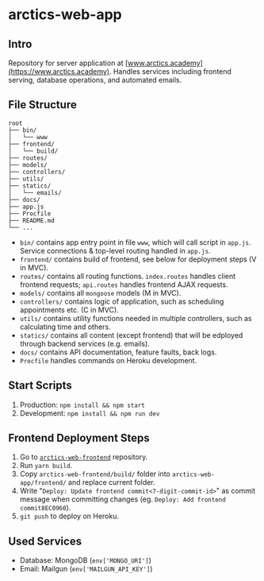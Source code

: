 # arctics-web-app

## Intro
Repository for server application at [www.arctics.academy](https://www.arctics.academy). Handles services including frontend serving, database operations, and automated emails.

## File Structure
```
root
├── bin/
│   └── www
├── frontend/
│   └── build/
├── routes/
├── models/
├── controllers/
├── utils/
├── statics/
│   └── emails/
├── docs/
├── app.js
├── Procfile
├── README.md
└── ...
```
* `bin/` contains app entry point in file `www`, which will call script in `app.js`. Service connections & top-level routing handled in `app.js`.
* `frontend/` contains build of frontend, see below for deployment steps (V in MVC).
* `routes/` contains all routing functions. `index.routes` handles client frontend requests; `api.routes` handles frontend AJAX requests.
* `models/` contains all `mongoose` models (M in MVC).
* `controllers/` contains logic of application, such as scheduling appointments etc. (C in MVC).
* `utils/` contains utility functions needed in multiple controllers, such as calculating time and others.
* `statics/` contains all content (except frontend) that will be edployed through backend services (e.g. emails).
* `docs/` contains API documentation, feature faults, back logs.
* `Procfile` handles commands on Heroku development.

## Start Scripts
1. Production: `npm install && npm start`
2. Development: `npm install && npm run dev`

## Frontend Deployment Steps
1. Go to [`arctics-web-frontend`](https://github.com/Arctics-Academy/arctics-web-frontend) repository.
2. Run `yarn build`.
3. Copy `arctics-web-frontend/build/` folder into `arctics-web-app/frontend/` and replace current folder.
4. Write "`Deploy: Update frontend commit<7-digit-commit-id>`" as commit message when committing changes (eg. `Deploy: Add frontend commit8EC0960`).
5. `git push` to deploy on Heroku.

## Used Services
* Database: MongoDB (`env['MONGO_URI']`)
* Email: Mailgun (`env['MAILGUN_API_KEY']`)